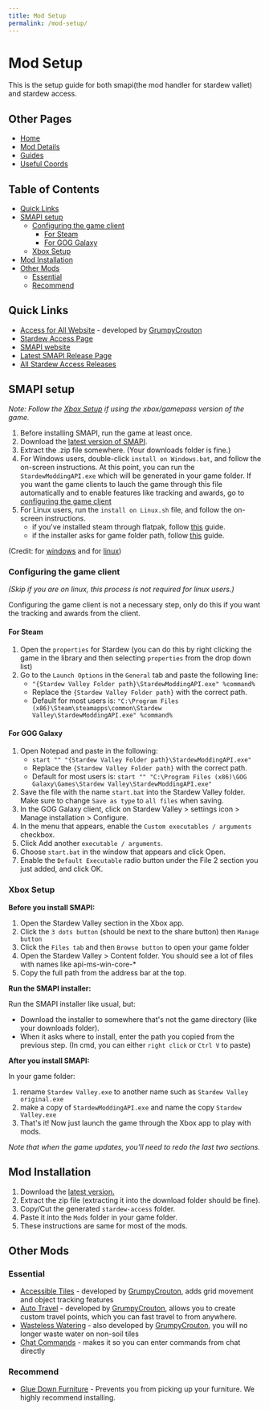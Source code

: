 ```yaml
---
title: Mod Setup
permalink: /mod-setup/
---
```


# Mod Setup <!-- omit in toc -->

This is the setup guide for both smapi(the mod handler for stardew vallet) and stardew access.

## Other Pages <!-- omit in toc -->

- [Home](/)
- [Mod Details](/mod-details)
- [Guides](/guides)
- [Useful Coords](/useful-coords)

## Table of Contents <!-- omit in toc -->

- [Quick Links](#quick-links)
- [SMAPI setup](#smapi-setup)
  - [Configuring the game client](#configuring-the-game-client)
    - [For Steam](#for-steam)
    - [For GOG Galaxy](#for-gog-galaxy)
  - [Xbox Setup](#xbox-setup)
- [Mod Installation](#mod-installation)
- [Other Mods](#other-mods)
  - [Essential](#essential)
  - [Recommend](#recommend)

## Quick Links

- [Access for All Website](https://a4a-mods.com/) - developed by [GrumpyCrouton](https://a4a-mods.com/mods/user?user_id=2)
- [Stardew Access Page](https://a4a-mods.com/mods/details?uid=2#)
- [SMAPI website](https://smapi.io/)
- [Latest SMAPI Release Page](https://github.com/Pathoschild/SMAPI/releases/latest)
- [All Stardew Access Releases](https://github.com/stardew-access/stardew-access/releases)

## SMAPI setup

*Note: Follow the [Xbox Setup](#xbox-setup) if using the xbox/gamepass version of the game.*

1. Before installing SMAPI, run the game at least once.
2. Download the [latest version of SMAPI](https://smapi.io/).
3. Extract the .zip file somewhere. (Your downloads folder is fine.)
4. For Windows users, double-click `install on Windows.bat`, and follow the on-screen instructions. At this point, you can run the `StardewModdingAPI.exe` which will be generated in your game folder. If you want the game clients to lauch the game through this file automatically and to enable features like tracking and awards, go to [configuring the game client](#configuring-the-game-client)
5. For Linux users, run the `install on Linux.sh` file, and follow the on-screen instructions.
   - if you've installed steam through flatpak, follow [this](#TODO-add-link-here) guide.
   - if the installer asks for game folder path, follow [this](#TODO-add-link-here) guide.

(Credit: for [windows](https://stardewvalleywiki.com/Modding:Installing_SMAPI_on_Windows) and for [linux](https://stardewvalleywiki.com/Modding:Installing_SMAPI_on_Linux))

### Configuring the game client

*(Skip if you are on linux, this process is not required for linux users.)*

Configuring the game client is not a necessary step, only do this if you want the tracking and awards from the client.

#### For Steam

1. Open the `properties` for Stardew (you can do this by right clicking the game in the library and then selecting `properties` from the drop down list)
2. Go to the `Launch Options` in the `General` tab and paste the following line:
   - `"{Stardew Valley Folder path}\StardewModdingAPI.exe" %command%`
   - Replace the `{Stardew Valley Folder path}` with the correct path.
   - Default for most users is: `"C:\Program Files (x86)\Steam\steamapps\common\Stardew Valley\StardewModdingAPI.exe" %command%`
 
#### For GOG Galaxy

1. Open Notepad and paste in the following: 
   - `start "" "{Stardew Valley Folder path}\StardewModdingAPI.exe"`
   - Replace the `{Stardew Valley Folder path}` with the correct path.
   - Default for most users is: `start "" "C:\Program Files (x86)\GOG Galaxy\Games\Stardew Valley\StardewModdingAPI.exe"`
2. Save the file with the name `start.bat` into the Stardew Valley folder. Make sure to change `Save as type` to `all files` when saving.
3. In the GOG Galaxy client, click on Stardew Valley > settings icon > Manage installation > Configure.
4. In the menu that appears, enable the `Custom executables / arguments` checkbox.
5. Click Add another `executable / arguments`.
6. Choose `start.bat` in the window that appears and click Open.
7. Enable the `Default Executable` radio button under the File 2 section you just added, and click OK.


### Xbox Setup

**Before you install SMAPI:**

1. Open the Stardew Valley section in the Xbox app.
2. Click the `3 dots button` (should be next to the share button) then `Manage button`
3. Click the `Files tab` and then `Browse button` to open your game folder
4. Open the Stardew Valley > Content folder. You should see a lot of files with names like api-ms-win-core-*
5. Copy the full path from the address bar at the top.

**Run the SMAPI installer:**

Run the SMAPI installer like usual, but:
- Download the installer to somewhere that's not the game directory (like your downloads folder).
- When it asks where to install, enter the path you copied from the previous step. (In cmd, you can either `right click` or `Ctrl V` to paste)

**After you install SMAPI:**

In your game folder:
1. rename `Stardew Valley.exe` to another name such as `Stardew Valley original.exe`
2. make a copy of `StardewModdingAPI.exe` and name the copy `Stardew Valley.exe`
3. That's it! Now just launch the game through the Xbox app to play with mods. 
   
*Note that when the game updates, you'll need to redo the last two sections.*

## Mod Installation

1. Download the [latest version.](https://a4a-mods.com/mods/details?uid=2#/downloads)
2. Extract the zip file (extracting it into the download folder should be fine).
3. Copy/Cut the generated `stardew-access` folder.
4. Paste it into the `Mods` folder in your game folder.
5. These instructions are same for most of the mods.

## Other Mods

### Essential

- [Accessible Tiles](https://a4a-mods.com/mods/details?uid=3) - developed by [GrumpyCrouton](https://a4a-mods.com/mods/user?user_id=2), adds grid movement and object tracking features
- [Auto Travel](https://a4a-mods.com/mods/details?uid=1) - developed by [GrumpyCrouton](https://a4a-mods.com/mods/user?user_id=2), allows you to create custom travel points, which you can fast travel to from anywhere.
- [Wasteless Watering](https://a4a-mods.com/mods/details?uid=5) - also developed by [GrumpyCrouton](https://a4a-mods.com/mods/user?user_id=2), you will no longer waste water on non-soil tiles
- [Chat Commands](https://www.nexusmods.com/stardewvalley/mods/2092) - makes it so you can enter commands from chat directly

### Recommend

- [Glue Down Furniture](https://www.nexusmods.com/stardewvalley/mods/10374) - Prevents you from picking up your furniture. We highly recommend installing.
